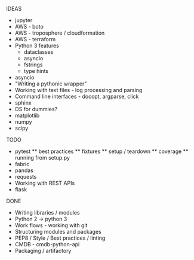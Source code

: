 IDEAS
* jupyter
* AWS - boto
* AWS - troposphere / cloudformation
* AWS - terraform
* Python 3 features
  * dataclasses
  * asyncio
  * fstrings
  * type hints
* asyncio
* "Writing a pythonic wrapper"
* Working with text files - log processing and parsing
* Command line interfaces - docopt, argparse, click
* sphinx
* DS for dummies?
* matplotlib
* numpy
* scipy

TODO
* pytest
** best practices
** fixtures
** setup / teardown
** coverage
** running from setup.py
* fabric
* pandas
* requests
* Working with REST APIs
* flask

DONE
* Writing libraries / modules
* Python 2 -> python 3
* Work flows - working with git
* Structuring modules and packages
* PEP8 / Style / Best practices / linting
* CMDB - cmdb-python-api
* Packaging / artifactory
